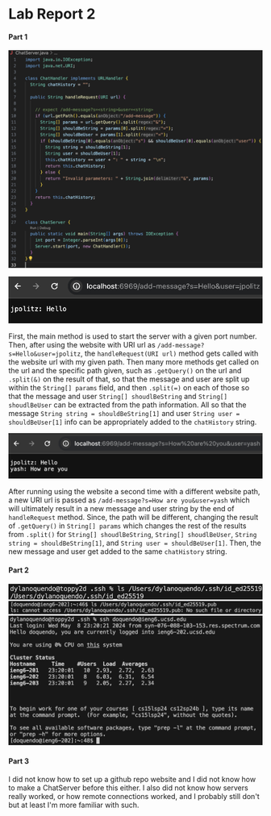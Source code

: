 # Lab Report 2
#### Part 1

![ChatServer SS](./ChatServerSc.png)

![add-message use 1](./:add-message1.png)

First, the main method is used to start the server with a given port number.
Then, after using the website with URI url as `/add-message?s=Hello&user=jpolitz`, 
the `handleRequest(URI url)` method gets called with the website url with my given 
path. Then many more methods get called on the url and the specific path given,
such as `.getQuery()` on the url and `.split(&)` on the result of that, so that the 
message and user are split up within the `String[] params` field, and then `.split(=)`
on each of those so that the message and user `String[] shoudlBeString` and
`String[] shoudlBeUser` can be extracted from the path information. All so that the 
message `String string = shouldBeString[1]` and user `String user = shouldBeUser[1]`
info can be appropriately added to the `chatHistory` string.

![add-message use 2](./:add-message2.png)

After running using the website a second time with a different website path, a new
URI url is passed as `/add-message?s=How are you&user=yash` which will ultimately
result in a new message and user string by the end of `handleRequest` method. Since,
the path will be different, changing the result of `.getQuery()` in `String[] params`
which changes the rest of the results from `.split()` for `String[] shoudlBeString`,
`String[] shoudlBeUser`, `String string = shouldBeString[1]`, and 
`String user = shouldBeUser[1]`. Then, the new message and user get added to the same
`chatHistory` string.

#### Part 2

![ls private](./ls-private.png)
![ls public](./ls-public.png)
![ssh no pwd](./ssh-no-pwd.png)


#### Part 3

I did not know how to set up a github repo website and I did not know how to make a ChatServer
before this either. I also did not know how servers really worked, or how remote connections
worked, and I probably still don't but at least I'm more familiar with such.
